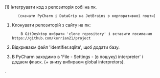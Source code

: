 (1) Інтегрувати код з репозиторія собі на пк.

          (скачати PyCharm i DataGrip на JetBrains з корпоративної пошти)
          
1. Клонувати репозиторій з сайту на пк:
   
           В GitDesktop вибрати 'clone repository' і вставити посилання https://github.com/kerrian21/project

3. Відкриваєм файл 'identifier.sqlite', щоб додати базу.

4. В PyCharm заходимо в 'File - Settings - (в пошуку) interpreter' і додаєм фласк. (+ внизу вибираєм global interpretors).


.